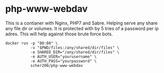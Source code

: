 php-www-webdav
==============

This is a contianer with Nginx, PHP7 and Sabre. Helping serve any share any file dir or volumes.
It is protected with by 5 tries of a password per ip adres. This will help against those brute force bots. 


```
docker run -p "80:80" \
           -v "$PWD/files:/any/shared/dir/files" \
           -e SHARED_DIR="/any/shared/dir/files" \
           -e AUTH_USER="yourusername" \
           -e AUTH_PASS="yourpassword" \
           scher200/php-www-webdav
```
